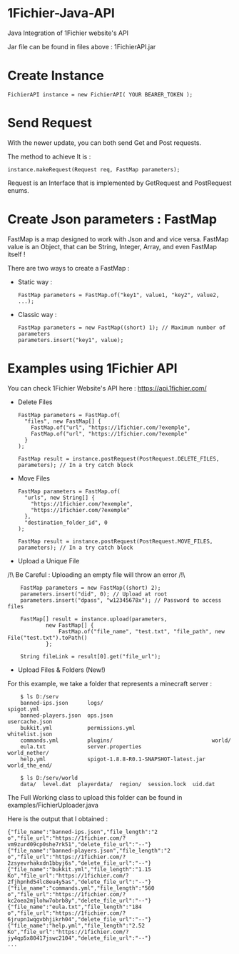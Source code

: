# 1Fichier-Java-API

Java Integration of 1Fichier website's API

Jar file can be found in files above : 1FichierAPI.jar

# Create Instance

    FichierAPI instance = new FichierAPI( YOUR BEARER_TOKEN );

# Send Request

With the newer update, you can both send Get and Post requests.

The method to achieve It is :

    instance.makeRequest(Request req, FastMap parameters);

Request is an Interface that is implemented by GetRequest and PostRequest enums.

# Create Json parameters : FastMap

FastMap is a map designed to work with Json and and vice versa. 
FastMap value is an Object, that can be String, Integer, Array, and even FastMap itself !

There are two ways to create a FastMap :

- Static way :

      FastMap parameters = FastMap.of("key1", value1, "key2", value2, ...);

- Classic way :

      FastMap parameters = new FastMap((short) 1); // Maximum number of parameters
      parameters.insert("key1", value);

# Examples using 1Fichier API

You can check 1Fichier Website's API here : https://api.1fichier.com/

- Delete Files

      FastMap parameters = FastMap.of(
        "files", new FastMap[] { 
          FastMap.of("url", "https://1fichier.com/?exemple",
          FastMap.of("url", "https://1fichier.com/?exemple"
        }
      );

      FastMap result = instance.postRequest(PostRequest.DELETE_FILES, parameters); // In a try catch block

- Move Files

      FastMap parameters = FastMap.of(
        "urls", new String[] { 
          "https://1fichier.com/?exemple",
          "https://1fichier.com/?exemple"
        },
        "destination_folder_id", 0
      );

      FastMap result = instance.postRequest(PostRequest.MOVE_FILES, parameters); // In a try catch block

- Upload a Unique File

/!\ Be Careful : Uploading an empty file will throw an error /!\

        FastMap parameters = new FastMap((short) 2);
        parameters.insert("did", 0); // Upload at root
        parameters.insert("dpass", "w12345678x"); // Password to access files
        
        FastMap[] result = instance.upload(parameters, 
                new FastMap[] { 
                    FastMap.of("file_name", "test.txt", "file_path", new File("test.txt").toPath() 
                };

        String fileLink = result[0].get("file_url");

- Upload Files & Folders (New!)

For this example, we take a folder that represents a minecraft server :

        $ ls D:/serv
        banned-ips.json      logs/                                  spigot.yml
        banned-players.json  ops.json                               usercache.json
        bukkit.yml           permissions.yml                        whitelist.json
        commands.yml         plugins/                               world/
        eula.txt             server.properties                      world_nether/
        help.yml             spigot-1.8.8-R0.1-SNAPSHOT-latest.jar  world_the_end/
        
        $ ls D:/serv/world
        data/  level.dat  playerdata/  region/  session.lock  uid.dat

The Full Working class to upload this folder can be found in examples/FichierUploader.java

Here is the output that I obtained :

    {"file_name":"banned-ips.json","file_length":"2 o","file_url":"https://1fichier.com/?vm9zurd09cp0she7rk51","delete_file_url":"--"}
    {"file_name":"banned-players.json","file_length":"2 o","file_url":"https://1fichier.com/?2zsyevrhakxdn1bbyj6s","delete_file_url":"--"}
    {"file_name":"bukkit.yml","file_length":"1.15 Ko","file_url":"https://1fichier.com/?2fjhpnhd54lc8eu4y5as","delete_file_url":"--"}
    {"file_name":"commands.yml","file_length":"560 o","file_url":"https://1fichier.com/?kc2oea2mjlohw7obrb8y","delete_file_url":"--"}
    {"file_name":"eula.txt","file_length":"184 o","file_url":"https://1fichier.com/?6jrupn1wqgvbhjikrh04","delete_file_url":"--"}
    {"file_name":"help.yml","file_length":"2.52 Ko","file_url":"https://1fichier.com/?jy4qp5x80417jswc2104","delete_file_url":"--"}
    ...
